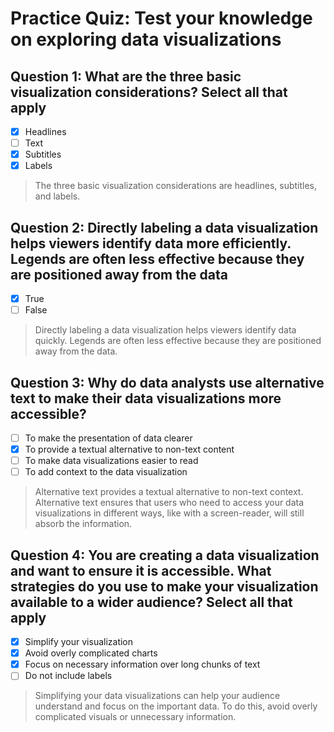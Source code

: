 # Practice Quiz: Test your knowledge on exploring data visualizations

## Question 1: What are the three basic visualization considerations? Select all that apply

- [x] Headlines
- [ ] Text
- [x] Subtitles
- [x] Labels

> The three basic visualization considerations are headlines, subtitles, and labels. 

## Question 2: Directly labeling a data visualization helps viewers identify data more efficiently. Legends are often less effective because they are positioned away from the data

- [x] True
- [ ] False

> Directly labeling a data visualization helps viewers identify data quickly. Legends are often less effective because they are positioned away from the data. 

## Question 3: Why do data analysts use alternative text to make their data visualizations more accessible?

- [ ] To make the presentation of data clearer
- [x] To provide a textual alternative to non-text content
- [ ] To make data visualizations easier to read
- [ ] To add context to the data visualization

> Alternative text provides a textual alternative to non-text context. Alternative text ensures that users who need to access your data visualizations in different ways, like with a screen-reader, will still absorb the information.

## Question 4: You are creating a data visualization and want to ensure it is accessible. What strategies do you use to make your visualization available to a wider audience? Select all that apply

- [x] Simplify your visualization
- [x] Avoid overly complicated charts
- [x] Focus on necessary information over long chunks of text
- [ ] Do not include labels

> Simplifying your data visualizations can help your audience understand and focus on the important data. To do this, avoid overly complicated visuals or unnecessary information.

